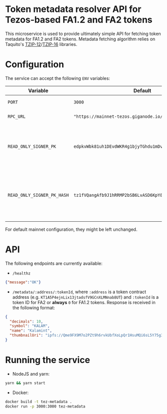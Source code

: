 # Token metadata resolver API for Tezos-based FA1.2 and FA2 tokens

This microservice is used to provide ultimately simple API for fetching token metadata for FA1.2 and FA2 tokens.
Metadata fetching algorithm relies on Taquito's [TZIP-12](https://tezostaquito.io/docs/tzip12)/[TZIP-16](https://tezostaquito.io/docs/metadata-tzip16) libraries.

# Configuration

The service can accept the following `ENV` variables:

|  Variable  |  Default  | Description |
|---|---|---|
| `PORT`   | `3000`  | Expected server port |
| `RPC_URL` |  `"https://mainnet-tezos.giganode.io/"` | RPC URL to be used |
| `READ_ONLY_SIGNER_PK`  | `edpkvWbk81uh1DEvdWKR4g1bjyTGhdu1mDvznPUFE2zDwNsLXrEb9K` | Public key of account with balance used for dry-running |
| `READ_ONLY_SIGNER_PK_HASH`  | `tz1fVQangAfb9J1hRRMP2bSB6LvASD6KpY8A` | Public key hash of account with balance used for dry-running |

For default mainnet configuration, they might be left unchanged.

# API
The following endpoints are currently available:

- `/healthz`

```json
{"message":"OK"}
```

- `/metadata/:address/:tokenId`, where `:address` is a token contract address (e.g. `KT1A5P4ejnLix13jtadsfV9GCnXLMNnab8UT`) and `:tokenId` is a token ID for FA2 or **always** `0` for FA1.2 tokens. Response is received in the following format:

```json
{
  "decimals": 10,
  "symbol": "KALAM",
  "name": "Kalamint",
  "thumbnailUri": "ipfs://Qme9FX9M7o2PZt9h6rvkUbfXoLpQr1HsuMQi6sL5Y75g3A"
}
```

# Running the service
- NodeJS and yarn:
```bash
yarn && yarn start
```
- Docker:
```bash
docker build -t tez-metadata .
docker run -p 3000:3000 tez-metadata
```
